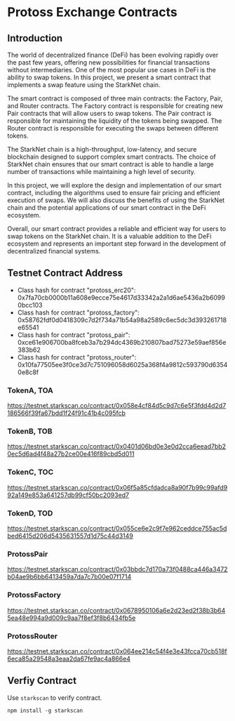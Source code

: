 # Protoss Exchange Contracts

## Introduction

The world of decentralized finance (DeFi) has been evolving rapidly over the past few years, offering new possibilities for financial transactions without intermediaries. One of the most popular use cases in DeFi is the ability to swap tokens. In this project, we present a smart contract that implements a swap feature using the StarkNet chain.

The smart contract is composed of three main contracts: the Factory, Pair, and Router contracts. The Factory contract is responsible for creating new Pair contracts that will allow users to swap tokens. The Pair contract is responsible for maintaining the liquidity of the tokens being swapped. The Router contract is responsible for executing the swaps between different tokens.

The StarkNet chain is a high-throughput, low-latency, and secure blockchain designed to support complex smart contracts. The choice of StarkNet chain ensures that our smart contract is able to handle a large number of transactions while maintaining a high level of security.

In this project, we will explore the design and implementation of our smart contract, including the algorithms used to ensure fair pricing and efficient execution of swaps. We will also discuss the benefits of using the StarkNet chain and the potential applications of our smart contract in the DeFi ecosystem.

Overall, our smart contract provides a reliable and efficient way for users to swap tokens on the StarkNet chain. It is a valuable addition to the DeFi ecosystem and represents an important step forward in the development of decentralized financial systems.

## Testnet Contract Address

- Class hash for contract "protoss_erc20": 0x7fa70cb0000b11a608e9ecce75e4617d33342a2a1d6ae5436a2b60990bcc103
- Class hash for contract "protoss_factory": 0x58762fdf0d0418309c7d2f734a71b54a98a2589c6ec5dc3d393261718e65541
- Class hash for contract "protoss_pair": 0xce61e906700ba8fceb3a7b294dc4369b210807bad75273e59aef856e383b62
- Class hash for contract "protoss_router": 0x10fa77505ee3f0ce3d7c751096058d6025a368f4a9812c593790d63540e8c8f

### TokenA, TOA
https://testnet.starkscan.co/contract/0x058e4cf84d5c9d7c6e5f3fdd4d2d7186566f39fa67bdd1f24f91c41b4c095fcb

### TokenB, TOB
https://testnet.starkscan.co/contract/0x0401d06bd0e3e0d2cca6eead7bb20ec5d6ad4f48a27b2ce00e416f89cbd5d011

### TokenC, TOC
https://testnet.starkscan.co/contract/0x06f5a85cfdadca8a90f7b99c99afd992a149e853a641257db99cf50bc2093ed7

### TokenD, TOD
https://testnet.starkscan.co/contract/0x055ce6e2c9f7e962ceddce755ac5dbed6415d206d5435631557d1d75c44d3149

### ProtossPair
https://testnet.starkscan.co/contract/0x03bbdc7d170a73f0488ca446a3472b04ae9b6bb6413459a7da7c7b00e07f1714

### ProtossFactory
https://testnet.starkscan.co/contract/0x0678950106a6e2d23ed2f38b3b645ea48e994a9d009c9aa7f8ef3f8b6434fb5e

### ProtossRouter
https://testnet.starkscan.co/contract/0x064ee214c54f4e3e43fcca70cb518f6eca85a29548a3eaa2da67fe9ac4a866e4

## Verfiy Contract

Use `starkscan` to verify contract.

`npm install -g starkscan`